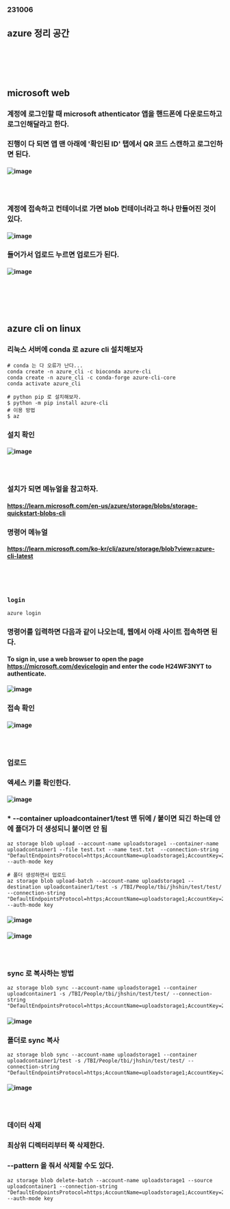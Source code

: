 ### 231006
## azure 정리 공간
### <br/><br/><br/>

## microsoft web
### 계정에 로그인할 때 microsoft athenticator 앱을 핸드폰에 다운로드하고 로그인해달라고 한다.
### 진행이 다 되면 앱 맨 아래에 '확인된 ID' 탭에서 QR 코드 스캔하고 로그인하면 된다.
#### ![image](https://github.com/Shin-jongwhan/theragenbio_2202/assets/62974484/d3ba5e76-f6b5-4bc9-ac98-87f45ba3c299)
### <br/>

### 계정에 접속하고 컨테이너로 가면 blob 컨테이너라고 하나 만들어진 것이 있다.
#### ![image](https://user-images.githubusercontent.com/62974484/226248023-c854cd99-d4c7-4a2d-96df-67be7f1b6557.png)
### 들어가서 업로드 누르면 업로드가 된다.
#### ![image](https://user-images.githubusercontent.com/62974484/226248044-06efa055-74e5-4f49-83e4-acafc73c7e6b.png)
### <br/><br/><br/>

## azure cli on linux
### 리눅스 서버에 conda 로 azure cli 설치해보자
```
# conda 는 다 오류가 난다...
conda create -n azure_cli -c bioconda azure-cli
conda create -n azure_cli -c conda-forge azure-cli-core
conda activate azure_cli

# python pip 로 설치해보자.
$ python -m pip install azure-cli
# 이용 방법
$ az
```
### 설치 확인
#### ![image](https://user-images.githubusercontent.com/62974484/226249176-74923dfe-26bb-4ac6-9ca6-05edcda09077.png)
### <br/>

### 설치가 되면 메뉴얼을 참고하자.
#### https://learn.microsoft.com/en-us/azure/storage/blobs/storage-quickstart-blobs-cli
### 명령어 메뉴얼
#### https://learn.microsoft.com/ko-kr/cli/azure/storage/blob?view=azure-cli-latest
### <br/><br/>

### `login`
```
azure login
```
### 명령어를 입력하면 다음과 같이 나오는데, 웹에서 아래 사이트 접속하면 된다.
#### To sign in, use a web browser to open the page https://microsoft.com/devicelogin and enter the code H24WF3NYT to authenticate.
#### ![image](https://user-images.githubusercontent.com/62974484/226252077-f32e0f48-d696-498e-9ddb-9a4e1b7ce88e.png)
### 접속 확인
#### ![image](https://user-images.githubusercontent.com/62974484/226252099-5baf020b-ad83-4c4d-a5ae-883019be2355.png)
### <br/>

### 업로드
### 엑세스 키를 확인한다.
#### ![image](https://user-images.githubusercontent.com/62974484/226264656-0c4dc823-7c14-41f3-9795-2b61bf347c22.png)
### * --container uploadcontainer1/test 맨 뒤에 / 붙이면 되긴 하는데 안에 폴더가 더 생성되니 붙이면 안 됨
```
az storage blob upload --account-name uploadstorage1 --container-name uploadcontainer1 --file test.txt --name test.txt  --connection-string "DefaultEndpointsProtocol=https;AccountName=uploadstorage1;AccountKey=2BodvJ/SQXpfAAP6df0fAcx+5CjBH/1Biowo81yk0C+xYEeFJu+90Fmw/B1UNR+pO+ufJ2gB3WYs+ASt9YeM9g==;EndpointSuffix=core.windows.net" --auth-mode key

# 폴더 생성하면서 업로드
az storage blob upload-batch --account-name uploadstorage1 --destination uploadcontainer1/test -s /TBI/People/tbi/jhshin/test/test/ --connection-string "DefaultEndpointsProtocol=https;AccountName=uploadstorage1;AccountKey=2BodvJ/SQXpfAAP6df0fAcx+5CjBH/1Biowo81yk0C+xYEeFJu+90Fmw/B1UNR+pO+ufJ2gB3WYs+ASt9YeM9g==;EndpointSuffix=core.windows.net" --auth-mode key
```
#### ![image](https://user-images.githubusercontent.com/62974484/226264703-22554df3-92f0-4859-a2ed-ff47d7666c9a.png)
#### ![image](https://user-images.githubusercontent.com/62974484/226267429-5c6e9893-bc53-4ce8-b13d-9478d4d497d2.png)
### <br/>

### sync 로 복사하는 방법
```
az storage blob sync --account-name uploadstorage1 --container uploadcontainer1 -s /TBI/People/tbi/jhshin/test/test/ --connection-string "DefaultEndpointsProtocol=https;AccountName=uploadstorage1;AccountKey=2BodvJ/SQXpfAAP6df0fAcx+5CjBH/1Biowo81yk0C+xYEeFJu+90Fmw/B1UNR+pO+ufJ2gB3WYs+ASt9YeM9g==;EndpointSuffix=core.windows.net"
```
#### ![image](https://user-images.githubusercontent.com/62974484/226267429-5c6e9893-bc53-4ce8-b13d-9478d4d497d2.png)
### 폴더로 sync 복사
```
az storage blob sync --account-name uploadstorage1 --container uploadcontainer1/test -s /TBI/People/tbi/jhshin/test/test/ --connection-string "DefaultEndpointsProtocol=https;AccountName=uploadstorage1;AccountKey=2BodvJ/SQXpfAAP6df0fAcx+5CjBH/1Biowo81yk0C+xYEeFJu+90Fmw/B1UNR+pO+ufJ2gB3WYs+ASt9YeM9g==;EndpointSuffix=core.windows.net"
```
#### ![image](https://user-images.githubusercontent.com/62974484/226267725-631a1c9b-21fb-48c9-89fd-806e51b35cd2.png)
### <br/>

### 데이터 삭제
### 최상위 디렉터리부터 쭉 삭제한다.
### --pattern 을 줘서 삭제할 수도 있다.
```
az storage blob delete-batch --account-name uploadstorage1 --source uploadcontainer1 --connection-string "DefaultEndpointsProtocol=https;AccountName=uploadstorage1;AccountKey=2BodvJ/SQXpfAAP6df0fAcx+5CjBH/1Biowo81yk0C+xYEeFJu+90Fmw/B1UNR+pO+ufJ2gB3WYs+ASt9YeM9g==;EndpointSuffix=core.windows.net" --auth-mode key
```
